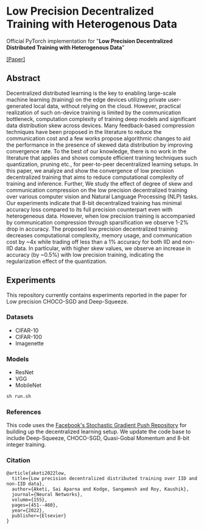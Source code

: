 # Low Precision Decentralized Training with Heterogenous Data

Official PyTorch implementation for  "**Low Precision Decentralized Distributed Training with Heterogenous Data**"

[[Paper]](https://arxiv.org/abs/2111.09389)

## Abstract 
Decentralized distributed learning is the key to enabling large-scale machine learning (training) on the edge devices utilizing private user-generated local data, without relying on the cloud. However, practical realization of such on-device training is limited by the communication bottleneck, computation complexity of training deep models and significant data distribution skew across devices. Many feedback-based compression techniques have been proposed in the literature to reduce the communication cost and a few works propose algorithmic changes to aid the performance in the presence of skewed data distribution by improving convergence rate. To the best of our knowledge, there is no work in the literature that applies and shows compute efficient training techniques such quantization, pruning etc., for peer-to-peer decentralized learning setups. In this paper, we analyze and show the convergence of low precision decentralized training that aims to reduce computational complexity of training and inference. Further, We study the effect of degree of skew and communication compression on the low precision decentralized training over various computer vision and Natural Language Processing (NLP) tasks. Our experiments indicate that 8-bit decentralized training has minimal accuracy loss compared to its full precision counterpart even with heterogeneous data. However, when low precision training is accompanied by communication compression through sparsification we observe 1-2% drop in accuracy. The proposed low precision decentralized training decreases computational complexity, memory usage, and communication cost by ~4x while trading off less than a 1% accuracy for both IID and non-IID data. In particular, with higher skew values, we observe an increase in accuracy (by ~0.5%) with low precision training, indicating the regularization effect of the quantization. 

## Experiments
This repository currently contains experiments reported in the paper for Low precision CHOCO-SGD and Deep-Squeeze.

### Datasets
* CIFAR-10
* CIFAR-100
* Imagenette

### Models
* ResNet
* VGG
* MobileNet

```python
sh run.sh
```

### References
This code uses the [Facebook's Stochastic Gradient Push Repository](https://github.com/facebookresearch/stochastic_gradient_push) for building up the decentralized learning setup. We update the code base to include Deep-Squeeze, CHOCO-SGD, Quasi-Gobal Momentum and 8-bit integer training.

### Citation
```
@article{aketi2022low,
  title={Low precision decentralized distributed training over IID and non-IID data},
  author={Aketi, Sai Aparna and Kodge, Sangamesh and Roy, Kaushik},
  journal={Neural Networks},
  volume={155},
  pages={451--460},
  year={2022},
  publisher={Elsevier}
}
```
